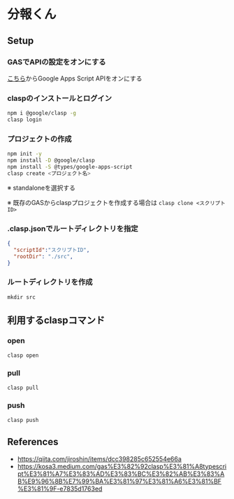 # 分報くん

## Setup

### GASでAPIの設定をオンにする
[こちら](https://script.google.com/home/usersettings)からGoogle Apps Script APIをオンにする

### claspのインストールとログイン

```sh
npm i @google/clasp -g
clasp login
```

### プロジェクトの作成

```sh
npm init -y
npm install -D @google/clasp
npm install -S @types/google-apps-script
clasp create <プロジェクト名>
```

※ standaloneを選択する

※ 既存のGASからclaspプロジェクトを作成する場合は `clasp clone <スクリプトID>`

### .clasp.jsonでルートディレクトリを指定

```json
{
  "scriptId":"スクリプトID",
  "rootDir": "./src",
}
```

### ルートディレクトリを作成

```
mkdir src
```

## 利用するclaspコマンド

### open

```sh
clasp open
```

### pull

```sh
clasp pull
```

### push

```sh
clasp push
```

## References
- https://qiita.com/jiroshin/items/dcc398285c652554e66a
- https://kosa3.medium.com/gas%E3%82%92clasp%E3%81%A8typescript%E3%81%A7%E3%83%AD%E3%83%BC%E3%82%AB%E3%83%AB%E9%96%8B%E7%99%BA%E3%81%97%E3%81%A6%E3%81%BF%E3%81%9F-e7835d1763ed
